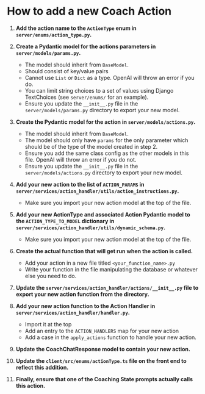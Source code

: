 # How to add a new Coach Action

1. **Add the action name to the `ActionType` enum in `server/enums/action_type.py`.**

2. **Create a Pydantic model for the actions parameters in `server/models/params.py`.**

   - The model should inherit from `BaseModel`.
   - Should consist of key/value pairs
   - Cannot use `List` or `Dict` as a type. OpenAI will throw an error if you do.
   - You can limit string choices to a set of values using Django TextChoices (see `server/enums/` for an example).
   - Ensure you update the `__init__.py` file in the `server/models/params.py` directory to export your new model.

3. **Create the Pydantic model for the action in `server/models/actions.py`.**

   - The model should inherit from `BaseModel`.
   - The model should only have `params` for the only parameter which should be of the type of the model created in step 2.
   - Ensure you add the same class config as the other models in this file. OpenAI will throw an error if you do not.
   - Ensure you update the `__init__.py` file in the `server/models/actions.py` directory to export your new model.

4. **Add your new action to the list of `ACTION_PARAMS` in `server/services/action_handler/utils/action_instructions.py`.**

   - Make sure you import your new action model at the top of the file.

5. **Add your new ActionType and associated Action Pydantic model to the `ACTION_TYPE_TO_MODEL` dictionary in `server/services/action_handler/utils/dynamic_schema.py`.**

   - Make sure you import your new action model at the top of the file.

6. **Create the actual function that will get run when the action is called.**

   - Add your action in a new file titled `<your_function_name>.py`
   - Write your function in the file manipulating the database or whatever else you need to do.

7. **Update the `server/services/action_handler/actions/__init__.py` file to export your new action function from the directory.**

8. **Add your new action function to the Action Handler in `server/services/action_handler/handler.py`.**
   - Import it at the top
   - Add an entry to the `ACTION_HANDLERS` map for your new action
   - Add a case in the `apply_actions` function to handle your new action.
9. **Update the CoachChatResponse model to contain your new action.**
10. **Update the `client/src/enums/actionType.ts` file on the front end to reflect this addition.**
11. **Finally, ensure that one of the Coaching State prompts actually calls this action.**
